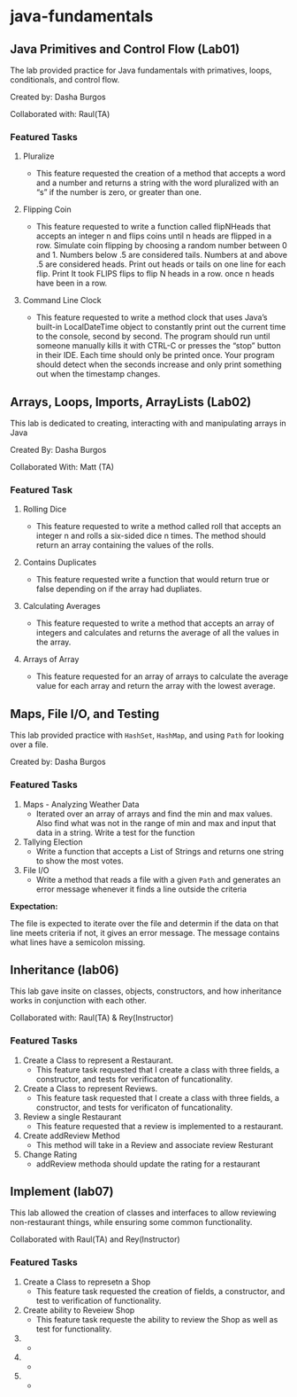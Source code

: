 # java-fundamentals

## Java Primitives and Control Flow (Lab01)

The lab provided practice for Java fundamentals with primatives, loops, conditionals, and control flow.

Created by: Dasha Burgos

Collaborated with: Raul(TA)

### Featured Tasks

1. Pluralize
    * This feature requested the creation of a method that accepts a word and a number and returns a string with the word pluralized with an “s” if the number is zero, or greater than one.

2. Flipping Coin
    * This feature requested to write a function called flipNHeads that accepts an integer n and flips coins until n heads are flipped in a row. Simulate coin flipping by choosing a random number between 0 and 1. Numbers below .5 are considered tails. Numbers at and above .5 are considered heads. Print out heads or tails on one line for each flip. Print It took FLIPS flips to flip N heads in a row. once n heads have been in a row.

3. Command Line Clock
    * This feature requested to write a method clock that uses Java’s built-in LocalDateTime object to constantly print out the current time to the console, second by second. The program should run until someone manually kills it with CTRL-C or presses the “stop” button in their IDE. Each time should only be printed once. Your program should detect when the seconds increase and only print something out when the timestamp changes.


## Arrays, Loops, Imports, ArrayLists (Lab02)

This lab is dedicated to creating, interacting with and manipulating arrays in Java

Created By: Dasha Burgos

Collaborated With: Matt (TA)

### Featured Task

1. Rolling Dice
    * This feature requested to write a method called roll that accepts an integer n and rolls a six-sided dice n times. The method should return an array containing the values of the rolls.

2. Contains Duplicates
    * This feature requested write a function that would return true or false depending on if the array had dupliates.
  
3. Calculating Averages
    * This feature requested to write a method that accepts an array of integers and calculates and returns the average of all the values in the array.

4. Arrays of Array
    * This feature requested for an array of arrays to calculate the average value for each array and return the array with the lowest average.

## Maps, File I/O, and Testing

This lab provided practice with `HashSet`, `HashMap`, and using `Path` for looking over a file. 

Created by: Dasha Burgos

### Featured Tasks

1. Maps - Analyzing Weather Data
   * Iterated over an array of arrays and find the min and max values. Also find what was not in the range of min and max and input that data in a string. Write a test for the function 
2. Tallying Election
   * Write a function that accepts a List of Strings and returns one string to show the most votes.
3. File I/O
   * Write a method that reads a file with a given `Path` and generates an error message whenever it finds a line outside the criteria

**Expectation:**

The file is expected to iterate over the file and determin if the data on that line meets criteria if not, it gives an error message. The message contains what lines have a semicolon missing. 

## Inheritance (lab06)

This lab gave insite on classes, objects, constructors, and how inheritance works in conjunction with each other. 

Collaborated with: Raul(TA) & Rey(Instructor) 

### Featured Tasks

1. Create a Class to represent a Restaurant.
      * This feature task requested that I create a class with three fields, a constructor, and tests for verificaton of funcationality.
3. Create a Class to represent Reviews.
      * This feature task requested that I create a class with three fields, a constructor, and tests for verificaton of funcationality.
4. Review a single Restaurant
      * This feature requested that a review is implemented to a restaurant.
5. Create addReview Method
      * This method will take in a Review and associate review Resturant 
6. Change Rating
      * addReview methoda should update the rating for a restaurant
      
 ## Implement (lab07)
 
 This lab allowed the creation of classes and interfaces to allow reviewing non-restaurant things, while ensuring some common functionality.
 
 Collaborated with Raul(TA) and Rey(Instructor)
 
 ### Featured Tasks
 
 1. Create a Class to represetn a Shop
      * This feature task requested the creation of fields, a constructor, and test to verification of functionality.
 2. Create ability to Reveiew Shop
      * This feature task requeste the ability to review the Shop as well as test for functionality.
 3.
      *
 4.
      *
 5.
      *
